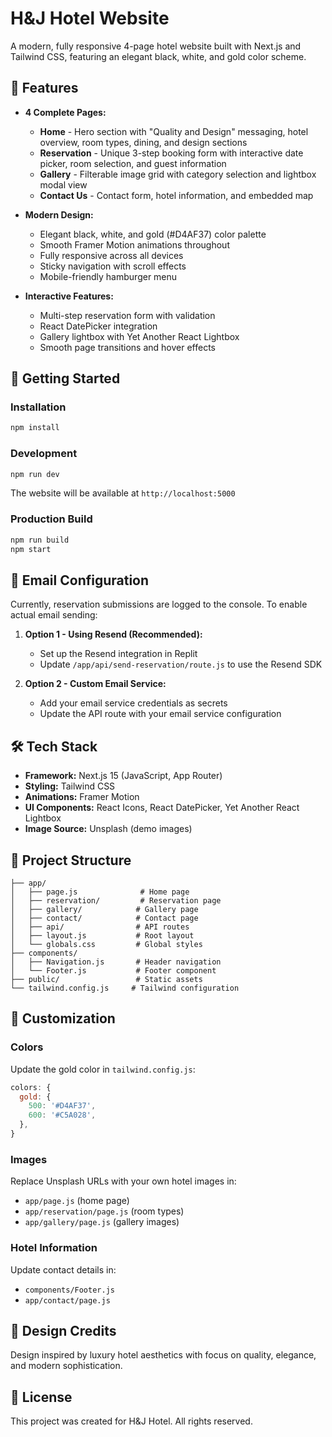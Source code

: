 # H&J Hotel Website

A modern, fully responsive 4-page hotel website built with Next.js and Tailwind CSS, featuring an elegant black, white, and gold color scheme.

## 🌟 Features

- **4 Complete Pages:**
  - **Home** - Hero section with "Quality and Design" messaging, hotel overview, room types, dining, and design sections
  - **Reservation** - Unique 3-step booking form with interactive date picker, room selection, and guest information
  - **Gallery** - Filterable image grid with category selection and lightbox modal view
  - **Contact Us** - Contact form, hotel information, and embedded map

- **Modern Design:**
  - Elegant black, white, and gold (#D4AF37) color palette
  - Smooth Framer Motion animations throughout
  - Fully responsive across all devices
  - Sticky navigation with scroll effects
  - Mobile-friendly hamburger menu

- **Interactive Features:**
  - Multi-step reservation form with validation
  - React DatePicker integration
  - Gallery lightbox with Yet Another React Lightbox
  - Smooth page transitions and hover effects

## 🚀 Getting Started

### Installation

```bash
npm install
```

### Development

```bash
npm run dev
```

The website will be available at `http://localhost:5000`

### Production Build

```bash
npm run build
npm start
```

## 📧 Email Configuration

Currently, reservation submissions are logged to the console. To enable actual email sending:

1. **Option 1 - Using Resend (Recommended):**
   - Set up the Resend integration in Replit
   - Update `/app/api/send-reservation/route.js` to use the Resend SDK

2. **Option 2 - Custom Email Service:**
   - Add your email service credentials as secrets
   - Update the API route with your email service configuration

## 🛠️ Tech Stack

- **Framework:** Next.js 15 (JavaScript, App Router)
- **Styling:** Tailwind CSS
- **Animations:** Framer Motion
- **UI Components:** React Icons, React DatePicker, Yet Another React Lightbox
- **Image Source:** Unsplash (demo images)

## 📁 Project Structure

```
├── app/
│   ├── page.js              # Home page
│   ├── reservation/         # Reservation page
│   ├── gallery/            # Gallery page
│   ├── contact/            # Contact page
│   ├── api/                # API routes
│   ├── layout.js           # Root layout
│   └── globals.css         # Global styles
├── components/
│   ├── Navigation.js       # Header navigation
│   └── Footer.js           # Footer component
├── public/                 # Static assets
└── tailwind.config.js     # Tailwind configuration
```

## 📝 Customization

### Colors
Update the gold color in `tailwind.config.js`:
```js
colors: {
  gold: {
    500: '#D4AF37',
    600: '#C5A028',
  },
}
```

### Images
Replace Unsplash URLs with your own hotel images in:
- `app/page.js` (home page)
- `app/reservation/page.js` (room types)
- `app/gallery/page.js` (gallery images)

### Hotel Information
Update contact details in:
- `components/Footer.js`
- `app/contact/page.js`

## 🎨 Design Credits

Design inspired by luxury hotel aesthetics with focus on quality, elegance, and modern sophistication.

## 📄 License

This project was created for H&J Hotel. All rights reserved.
